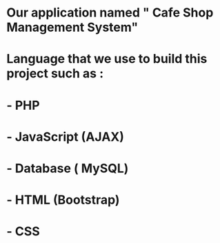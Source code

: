 # Our application named " Cafe Shop Management System"
# Language that we use to build this project such as : 
# - PHP
# - JavaScript (AJAX)
# - Database ( MySQL)
# - HTML (Bootstrap)
# - CSS